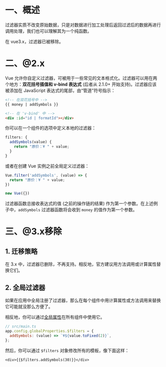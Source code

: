 # 一、概述

过滤器实质不改变原始数据，只是对数据进行加工处理后返回过滤后的数据再进行调用处理，我们也可以理解其为一个纯函数。

在 vue3.x，过滤器已被移除。

# 二、@2.x

Vue 允许你自定义过滤器，可被用于一些常见的文本格式化。过滤器可以用在两个地方：**双花括号插值和 v-bind 表达式** (后者从 2.1.0+ 开始支持)。过滤器应该被添加在 JavaScript 表达式的尾部，由“管道”符号指示：

```html
<!-- 在双花括号中 -->
{{ money | addSymbols }}

<!-- 在 'v-bind' 中 -->
<div :id="id | formatId"></div>
```

你可以在一个组件的选项中定义本地的过滤器：

```js
filters: {
  addSymbols(value) {
    return "原价：¥ " + value;
  }
}
```

或者在创建 Vue 实例之前全局定义过滤器：

```js
Vue.filter('addSymbols', (value) => {
  return "原价：¥ " + value;
})

new Vue({})
```

过滤器函数总接收表达式的值 (之前的操作链的结果) 作为第一个参数。在上述例子中，`addSymbols` 过滤器函数将会收到 `money` 的值作为第一个参数。

# 三、@3.x移除

## 1. 迁移策略

在 3.x 中，过滤器已删除，不再支持。相反地，官方建议用方法调用或计算属性替换它们。

## 2. 全局过滤器

如果在应用中全局注册了过滤器，那么在每个组件中用计算属性或方法调用来替换它可能就没那么方便了。

相反地，你可以通过[全局属性](https://vue3js.cn/docs/zh/api/application-config.html#globalproperties)在所有组件中使用它。

```js
// src/main.ts
app.config.globalProperties.$filters = {
  addSymbols: (value) => `¥${value.toFixed(2)}`,
};
```

然后，你可以通过 `$filters` 对象修改所有的模板，像下面这样：

```vue
<div>{{$filters.addSymbols(30)}}</div>
```